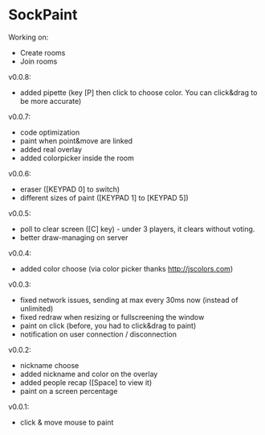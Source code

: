 # SockPaint

Working on:
- Create rooms
- Join rooms

v0.0.8:
- added pipette (key [P] then click to choose color. You can click&drag to be more accurate)

v0.0.7:
- code optimization
- paint when point&move are linked
- added real overlay
- added colorpicker inside the room

v0.0.6:
- eraser ([KEYPAD 0] to switch)
- different sizes of paint ([KEYPAD 1] to [KEYPAD 5])

v0.0.5:
- poll to clear screen ([C] key) - under 3 players, it clears without voting.
- better draw-managing on server

v0.0.4:
- added color choose (via color picker thanks http://jscolors.com)

v0.0.3:
- fixed network issues, sending at max every 30ms now (instead of unlimited)
- fixed redraw when resizing or fullscreening the window
- paint on click (before, you had to click&drag to paint)
- notification on user connection / disconnection

v0.0.2:
- nickname choose
- added nickname and color on the overlay
- added people recap ([Space] to view it)
- paint on a screen percentage

v0.0.1:
- click & move mouse to paint
